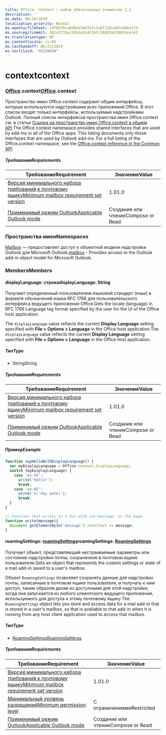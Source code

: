 ```yaml
---
title: Office. Context — набор обязательных элементов 1,2
description: ''
ms.date: 06/20/2019
localization_priority: Normal
ms.openlocfilehash: cdf6b76ca090eb78d31fc1a6f328ce83c606e1f5
ms.sourcegitcommit: 382e2735a1295da914f2bfc38883e518070cec61
ms.translationtype: MT
ms.contentlocale: ru-RU
ms.lasthandoff: 06/21/2019
ms.locfileid: "35128428"
---
```

# <a name="context"></a><span data-ttu-id="99944-102">context</span><span class="sxs-lookup"><span data-stu-id="99944-102">context</span></span>

### <a name="officeofficemdcontext"></a><span data-ttu-id="99944-103">[Office](Office.md).context</span><span class="sxs-lookup"><span data-stu-id="99944-103">[Office](Office.md).context</span></span>

<span data-ttu-id="99944-p101">Пространство имен Office.context содержит общие интерфейсы, которые используются надстройками всех приложений Office. В этот список входят только интерфейсы, используемые надстройками Outlook. Полный список интерфейсов пространства имен Office.context см. в статье [Ссылка на пространство имен Office.context в общем API](/javascript/api/office/office.context).</span><span class="sxs-lookup"><span data-stu-id="99944-p101">The Office.context namespace provides shared interfaces that are used by add-ins in all of the Office apps. This listing documents only those interfaces that are used by Outlook add-ins. For a full listing of the Office.context namespace, see the [Office.context reference in the Common API](/javascript/api/office/office.context).</span></span>


##### <a name="requirements"></a><span data-ttu-id="99944-106">Требования</span><span class="sxs-lookup"><span data-stu-id="99944-106">Requirements</span></span>

|<span data-ttu-id="99944-107">Требование</span><span class="sxs-lookup"><span data-stu-id="99944-107">Requirement</span></span>| <span data-ttu-id="99944-108">Значение</span><span class="sxs-lookup"><span data-stu-id="99944-108">Value</span></span>|
|---|---|
|[<span data-ttu-id="99944-109">Версия минимального набора требований к почтовому ящику</span><span class="sxs-lookup"><span data-stu-id="99944-109">Minimum mailbox requirement set version</span></span>](/office/dev/add-ins/reference/requirement-sets/outlook-api-requirement-sets)| <span data-ttu-id="99944-110">1.0</span><span class="sxs-lookup"><span data-stu-id="99944-110">1.0</span></span>|
|[<span data-ttu-id="99944-111">Применимый режим Outlook</span><span class="sxs-lookup"><span data-stu-id="99944-111">Applicable Outlook mode</span></span>](/outlook/add-ins/#extension-points)| <span data-ttu-id="99944-112">Создание или чтение</span><span class="sxs-lookup"><span data-stu-id="99944-112">Compose or Read</span></span>|

### <a name="namespaces"></a><span data-ttu-id="99944-113">Пространства имен</span><span class="sxs-lookup"><span data-stu-id="99944-113">Namespaces</span></span>

<span data-ttu-id="99944-114">[Mailbox](office.context.mailbox.md) — предоставляет доступ к объектной модели надстройки Outlook для Microsoft Outlook.</span><span class="sxs-lookup"><span data-stu-id="99944-114">[mailbox](office.context.mailbox.md) - Provides access to the Outlook add-in object model for Microsoft Outlook.</span></span>

### <a name="members"></a><span data-ttu-id="99944-115">Members</span><span class="sxs-lookup"><span data-stu-id="99944-115">Members</span></span>

#### <a name="displaylanguage-string"></a><span data-ttu-id="99944-116">displayLanguage: строка</span><span class="sxs-lookup"><span data-stu-id="99944-116">displayLanguage: String</span></span>

<span data-ttu-id="99944-117">Получает определенный пользователем языковой стандарт (язык) в формате обозначений языка RFC 1766 для пользовательского интерфейса ведущего приложения Office.</span><span class="sxs-lookup"><span data-stu-id="99944-117">Gets the locale (language) in RFC 1766 Language tag format specified by the user for the UI of the Office host application.</span></span>

<span data-ttu-id="99944-118">The `displayLanguage` value reflects the current **Display Language** setting specified with **File > Options > Language** in the Office host application.</span><span class="sxs-lookup"><span data-stu-id="99944-118">The `displayLanguage` value reflects the current **Display Language** setting specified with **File > Options > Language** in the Office host application.</span></span>

##### <a name="type"></a><span data-ttu-id="99944-119">Тип</span><span class="sxs-lookup"><span data-stu-id="99944-119">Type</span></span>

*   <span data-ttu-id="99944-120">String</span><span class="sxs-lookup"><span data-stu-id="99944-120">String</span></span>

##### <a name="requirements"></a><span data-ttu-id="99944-121">Требования</span><span class="sxs-lookup"><span data-stu-id="99944-121">Requirements</span></span>

|<span data-ttu-id="99944-122">Требование</span><span class="sxs-lookup"><span data-stu-id="99944-122">Requirement</span></span>| <span data-ttu-id="99944-123">Значение</span><span class="sxs-lookup"><span data-stu-id="99944-123">Value</span></span>|
|---|---|
|[<span data-ttu-id="99944-124">Версия минимального набора требований к почтовому ящику</span><span class="sxs-lookup"><span data-stu-id="99944-124">Minimum mailbox requirement set version</span></span>](/office/dev/add-ins/reference/requirement-sets/outlook-api-requirement-sets)| <span data-ttu-id="99944-125">1.0</span><span class="sxs-lookup"><span data-stu-id="99944-125">1.0</span></span>|
|[<span data-ttu-id="99944-126">Применимый режим Outlook</span><span class="sxs-lookup"><span data-stu-id="99944-126">Applicable Outlook mode</span></span>](/outlook/add-ins/#extension-points)| <span data-ttu-id="99944-127">Создание или чтение</span><span class="sxs-lookup"><span data-stu-id="99944-127">Compose or Read</span></span>|

##### <a name="example"></a><span data-ttu-id="99944-128">Пример</span><span class="sxs-lookup"><span data-stu-id="99944-128">Example</span></span>

```javascript
function sayHelloWithDisplayLanguage() {
  var myDisplayLanguage = Office.context.displayLanguage;
  switch (myDisplayLanguage) {
    case 'en-US':
      write('Hello!');
      break;
    case 'en-NZ':
      write('G\'day mate!');
      break;
  }
}

// Function that writes to a div with id='message' on the page.
function write(message){
  document.getElementById('message').innerText += message;
}
```

#### <a name="roamingsettings-roamingsettingsjavascriptapioutlook12officeroamingsettings"></a><span data-ttu-id="99944-129">roamingSettings: [roamingSettings](/javascript/api/outlook_1_2/office.RoamingSettings)</span><span class="sxs-lookup"><span data-stu-id="99944-129">roamingSettings: [RoamingSettings](/javascript/api/outlook_1_2/office.RoamingSettings)</span></span>

<span data-ttu-id="99944-130">Получает объект, представляющий настраиваемые параметры или состояние надстройки почты, сохраненное в почтовом ящике пользователя.</span><span class="sxs-lookup"><span data-stu-id="99944-130">Gets an object that represents the custom settings or state of a mail add-in saved to a user's mailbox.</span></span>

<span data-ttu-id="99944-131">Объект `RoamingSettings` позволяет сохранять данные для надстройки почты, записанные в почтовом ящике пользователя, и получать к ним доступ, таким образом делая их доступными для этой надстройки, когда она запускается из любого клиентского ведущего приложения, используемого для доступа к этому почтовому ящику.</span><span class="sxs-lookup"><span data-stu-id="99944-131">The `RoamingSettings` object lets you store and access data for a mail add-in that is stored in a user's mailbox, so that is available to that add-in when it is running from any host client application used to access that mailbox.</span></span>

##### <a name="type"></a><span data-ttu-id="99944-132">Тип</span><span class="sxs-lookup"><span data-stu-id="99944-132">Type</span></span>

*   [<span data-ttu-id="99944-133">RoamingSettings</span><span class="sxs-lookup"><span data-stu-id="99944-133">RoamingSettings</span></span>](/javascript/api/outlook_1_2/office.RoamingSettings)

##### <a name="requirements"></a><span data-ttu-id="99944-134">Требования</span><span class="sxs-lookup"><span data-stu-id="99944-134">Requirements</span></span>

|<span data-ttu-id="99944-135">Требование</span><span class="sxs-lookup"><span data-stu-id="99944-135">Requirement</span></span>| <span data-ttu-id="99944-136">Значение</span><span class="sxs-lookup"><span data-stu-id="99944-136">Value</span></span>|
|---|---|
|[<span data-ttu-id="99944-137">Версия минимального набора требований к почтовому ящику</span><span class="sxs-lookup"><span data-stu-id="99944-137">Minimum mailbox requirement set version</span></span>](/office/dev/add-ins/reference/requirement-sets/outlook-api-requirement-sets)| <span data-ttu-id="99944-138">1.0</span><span class="sxs-lookup"><span data-stu-id="99944-138">1.0</span></span>|
|[<span data-ttu-id="99944-139">Минимальный уровень разрешений</span><span class="sxs-lookup"><span data-stu-id="99944-139">Minimum permission level</span></span>](/outlook/add-ins/understanding-outlook-add-in-permissions)| <span data-ttu-id="99944-140">С ограничениями</span><span class="sxs-lookup"><span data-stu-id="99944-140">Restricted</span></span>|
|[<span data-ttu-id="99944-141">Применимый режим Outlook</span><span class="sxs-lookup"><span data-stu-id="99944-141">Applicable Outlook mode</span></span>](/outlook/add-ins/#extension-points)| <span data-ttu-id="99944-142">Создание или чтение</span><span class="sxs-lookup"><span data-stu-id="99944-142">Compose or Read</span></span>|
